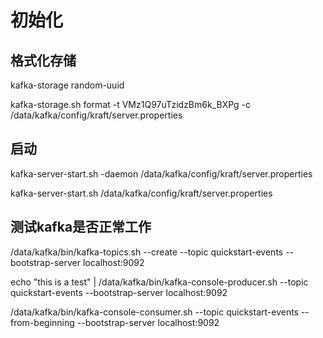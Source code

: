# 初始化


## 格式化存储

kafka-storage random-uuid

kafka-storage.sh format -t VMz1Q97uTzidzBm6k_BXPg -c /data/kafka/config/kraft/server.properties


## 启动

kafka-server-start.sh -daemon /data/kafka/config/kraft/server.properties

kafka-server-start.sh  /data/kafka/config/kraft/server.properties

## 测试kafka是否正常工作

/data/kafka/bin/kafka-topics.sh --create --topic quickstart-events --bootstrap-server localhost:9092

echo "this is a test" | /data/kafka/bin/kafka-console-producer.sh --topic quickstart-events --bootstrap-server localhost:9092 

/data/kafka/bin/kafka-console-consumer.sh --topic quickstart-events --from-beginning --bootstrap-server localhost:9092








